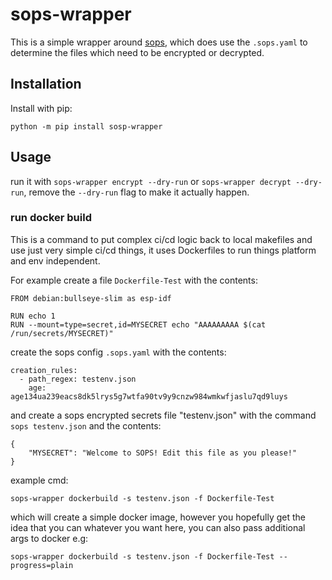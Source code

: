 # sops-wrapper

This is a simple wrapper around [sops](https://github.com/mozilla/sops), which
does use the `.sops.yaml` to determine the files which need to be encrypted or
decrypted.

## Installation

Install with pip:

```
python -m pip install sosp-wrapper
```
## Usage

run it with `sops-wrapper encrypt --dry-run` or `sops-wrapper decrypt --dry-run`, 
remove the `--dry-run` flag to make it actually happen.

### run docker build

This is a command to put complex ci/cd logic back to local makefiles and use
just very simple ci/cd things, it uses Dockerfiles to run things platform and
env independent.

For example create a file `Dockerfile-Test` with the contents:
```
FROM debian:bullseye-slim as esp-idf

RUN echo 1
RUN --mount=type=secret,id=MYSECRET echo "AAAAAAAAA $(cat /run/secrets/MYSECRET)"
```

create the sops config `.sops.yaml` with the contents:
```
creation_rules:
  - path_regex: testenv.json
    age: age134ua239eacs8dk5lrys5g7wtfa90tv9y9cnzw984wmkwfjaslu7qd9luys
```

and create a sops encrypted secrets file "testenv.json" with the command `sops testenv.json` and the contents:
```
{
	"MYSECRET": "Welcome to SOPS! Edit this file as you please!"
}
```

example cmd:
```
sops-wrapper dockerbuild -s testenv.json -f Dockerfile-Test
```

which will create a simple docker image, however you hopefully get the idea that you can whatever you want here, you can also pass additional args to docker e.g:
```
sops-wrapper dockerbuild -s testenv.json -f Dockerfile-Test --progress=plain
```
